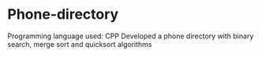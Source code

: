 # Phone-directory
Programming language used: CPP
Developed a phone directory with binary search, merge sort and quicksort algorithms
